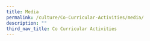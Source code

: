 ```yaml
---
title: Media
permalink: /culture/Co-Curricular-Activities/media/
description: ""
third_nav_title: Co Curricular Activities
---
```

